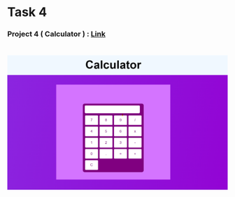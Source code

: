 # Task 4
### Project 4 ( Calculator ) : <a href="https://github.com/PushpakKhadke/LGMVIP-WEB/tree/main/Task%20Number%204/Calculator">Link</a>
<h1><img src="https://github.com/PushpakKhadke/LGMVIP-WEB/blob/main/Task%20Number%204/Calculator/Images/Image.png"></h1>
